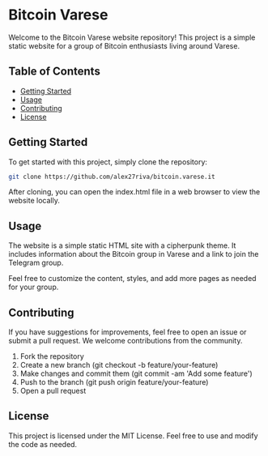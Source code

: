 # Bitcoin Varese

Welcome to the Bitcoin Varese website repository!
This project is a simple static website for a group of Bitcoin enthusiasts living around Varese.

## Table of Contents

- [Getting Started](#getting-started)
- [Usage](#usage)
- [Contributing](#contributing)
- [License](#license)

## Getting Started

To get started with this project, simply clone the repository:

```bash
git clone https://github.com/alex27riva/bitcoin.varese.it
```

After cloning, you can open the index.html file in a web browser to view the website locally.

## Usage

The website is a simple static HTML site with a cipherpunk theme. It includes information about the Bitcoin group in Varese and a link to join the Telegram group.

Feel free to customize the content, styles, and add more pages as needed for your group.

## Contributing

If you have suggestions for improvements, feel free to open an issue or submit a pull request. We welcome contributions from the community.

1. Fork the repository
2. Create a new branch (git checkout -b feature/your-feature)
3. Make changes and commit them (git commit -am 'Add some feature')
4. Push to the branch (git push origin feature/your-feature)
5. Open a pull request

## License

This project is licensed under the MIT License. Feel free to use and modify the code as needed.

